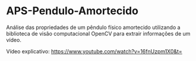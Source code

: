 # APS-Pendulo-Amortecido

Análise das propriedades de um pêndulo físico amortecido utilizando a biblioteca de visão computacional OpenCV para extrair informações de um vídeo.

Vídeo explicativo: https://www.youtube.com/watch?v=16fnUzpm1X0&t=
